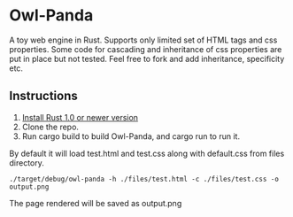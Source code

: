 # Owl-Panda

A toy web engine in Rust. Supports only limited set of HTML tags and css properties.
Some code for cascading and inheritance of css properties are put in place but
not tested. Feel free to fork and add inheritance, specificity etc.

## Instructions

1. [Install Rust 1.0 or newer version](https://www.rust-lang.org/tools/install)
2. Clone the repo.
3. Run cargo build to build Owl-Panda, and cargo run to run it.

By default it will load test.html and test.css along with default.css
from files directory.

```
./target/debug/owl-panda -h ./files/test.html -c ./files/test.css -o output.png
```

The page rendered will be saved as output.png
